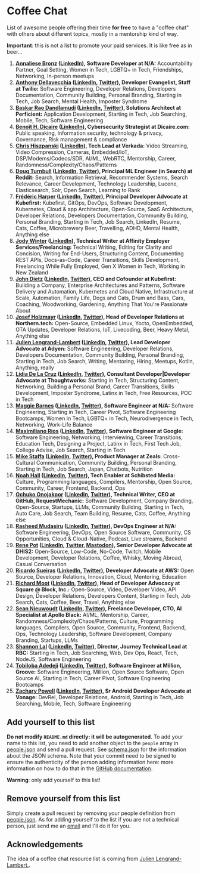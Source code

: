 # Coffee Chat

List of awesome people offering their time **for free** to have a "coffee chat" with others about different topics, mostly in a mentorship kind of way.

**Important**: this is not a list to promote your paid services. It is like free as in beer...

1. **[Annaliese Bronz](https://calendly.com/annaliesebronz/zoom) ([LinkedIn](https://www.linkedin.com/in/annalieseb/)), Software Developer at N/A:** Accountability Partner, Goal Setting, Women in Tech, LGBTQ+ in Tech, Friendships, Networking, In-person meetups
1. **[Anthony Dellavecchia](https://calendly.com/anthonyjdella/chat) ([LinkedIn](https://www.linkedin.com/in/anthonydellavecchia), [Twitter](https://twitter.com/anthonyjdella)), Developer Evangelist, Staff at Twilio:** Software Engineering, Developer Relations, Developers Documentation, Community Building, Personal Branding, Starting in Tech, Job Search, Mental Health, Imposter Syndrome
1. **[Baskar Rao Dandlamudi](https://calendly.com/baskarmib/30min) ([LinkedIn](https://www.linkedin.com/in/baskarrao-dandlamudi/), [Twitter](https://twitter.com/baskarmib)), Solutions Architect at Perficient:** Application Development, Starting in Tech, Job Searching, Mobile, Tech, Software Engineering
1. **[Benoît H. Dicaire](https://calendly.com/bhdicaire/20m) ([LinkedIn](https://www.linkedin.com/in/bhdicaire)), Cybersecurity Strategist at Dicaire.com:** Public speaking, Information security, technology & privacy, Governance, Risk management & compliance
1. **[Chris Hiszpanski](https://calendly.com/hiszpanski/coffee-chat) ([LinkedIn](https://www.linkedin.com/in/chrishiszpanski/)), Tech Lead at Verkada:** Video Streaming, Video Compression, Cameras, Embedded/IoT, DSP/Modems/Codecs/SDR, AI/ML, WebRTC, Mentorship, Career, Randomness/Complexity/Chaos/Patterns
1. **[Doug Turnbull](https://calendly.com/dougturnbull/social-call-intro) ([LinkedIn](https://www.linkedin.com/in/softwaredoug/), [Twitter](https://twitter.com/softwaredoug)), Principal ML Engineer (in Search) at Reddit:** Search, Information Retrieval, Recommender Systems, Search Relevance, Career Development, Technology Leadership, Lucene, Elasticsearch, Solr, Open Search, Learning to Rank
1. **[Frédéric Harper](https://calendly.com/fharper/coffee) ([LinkedIn](https://www.linkedin.com/in/fredericharper), [Twitter](https://twitter.com/fharper)), Principal Developer Advocate at Kubefirst:** Kubefirst, GitOps, DevOps, Software Development, Kubernetes, Cloud & app Architecture, Open-Source, SaaS Architecture, Developer Relations, Developers Documentation, Community Building, Personal Branding, Starting in Tech, Job Search, LinkedIn, Resume, Cats, Coffee, Microbrewery Beer, Travelling, ADHD, Mental Health, Anything else
1. **[Jody Winter](mailto:jodywinter@xtra.co.nz) ([LinkedIn](https://www.linkedin.com/in/jody-winter/)), Technical Writer at Affinity Employer Services/Freelancing:** Technical Writing, Editing for Clarity and Concision, Writing for End-Users, Structuring Content, Documenting REST APIs, Docs-as-Code, Career Transitions, Skills Development, Freelancing While Fully Employed, Gen X Women in Tech, Working in New Zealand
1. **[John Dietz](https://calendly.com/kubefirst/coffee) ([LinkedIn](https://www.linkedin.com/in/jd-k8s), [Twitter](https://twitter.com/vitamindietz)), CEO and Cofounder at Kubefirst:** Building a Company, Enterprise Architectures and Patterns, Software Delivery and Automation, Kubernetes and Cloud Native, Infrastructure at Scale, Automation, Family Life, Dogs and Cats, Drum and Bass, Cars, Coaching, Woodworking, Gardening, Anything That You're Passionate About
1. **[Josef Holzmayr](https://calendly.com/theyoctojester/mender-office-hour) ([LinkedIn](https://www.linkedin.com/in/josef-holzmayr), [Twitter](https://twitter.com/theyoctojester)), Head of Developer Relations at Northern.tech:** Open-Source, Embedded Linux, Yocto, OpenEmbedded, OTA Updates, Developer Relations, IoT, Livecoding, Beer, Heavy Metal, Anything else
1. **[Julien Lengrand-Lambert](https://calendly.com/jlengrand) ([LinkedIn](https://www.linkedin.com/in/julienlengrand/), [Twitter](https://twitter.com/jlengrand)), Lead Developer Advocate at Adyen:** Software Engineering, Developer Relations, Developers Documentation, Community Building, Personal Branding, Starting in Tech, Job Search, Writing, Mentoring, Hiring, Meetups, Kotlin, Anything, really
1. **[Lidia De La Cruz](mailto:contact@poderosacoding.com) ([LinkedIn](https://www.linkedin.com/in/lidia-de-la-cruz/), [Twitter](https://twitter.com/poderosacoding)), Consultant Developer|Developer Advocate at Thoughtworks:** Starting in Tech, Structuring Content, Networking, Building a Personal Brand, Career Transitions, Skills Development, Imposter Syndrome, Latinx in Tech, Free Resources, POC in Tech
1. **[Maggie Barnes](https://calendly.com/mbarnestech/coffee_chat) ([LinkedIn](https://www.linkedin.com/in/mbarnestech/), [Twitter](https://twitter.com/mbarnestech)), Software Engineer at N/A:** Software Engineering, Starting in Tech, Career Pivot, Software Engineering Bootcamps, Women in Tech, LGBTQ+ in Tech, Neurodivergence in Tech, Networking, Work-Life Balance
1. **[Maximiliano Rios](https://twitter.com/messages/compose?recipient_id=1191530928591560704) ([LinkedIn](https://www.linkedin.com/in/maximiliano-merced/), [Twitter](https://twitter.com/_maxrios)), Software Engineer at Google:** Software Engineering, Networking, Interviewing, Career Transitions, Education Tech, Designing a Project, Latinx in Tech, First Tech Job, College Advise, Job Search, Starting in Tech
1. **[Mike Staffa](https://calendar.google.com/calendar/u/0/appointments/schedules/AcZssZ2ORDYuLhQBn4UgTLumBjC8UgC_lAIItfA3upgMX6TR-NlL-JkwZNz7z8aHy2n05ilPfycvPqkT) ([LinkedIn](https://www.linkedin.com/in/mikestaffa/), [Twitter](https://twitter.com/mtstaffa)), Product Manager at Zeals:** Cross-Cultural Communication, Community Building, Personal Branding, Starting in Tech, Job Search, Japan, Chatbots, Nutrition
1. **[Noah Hall](https://calendly.com/eeue56) ([LinkedIn](https://www.linkedin.com/in/noah-h-1264371ab/), [Twitter](https://twitter.com/derwlang)), Tech Enabler at Schibsted Media:** Culture, Programming languages, Compilers, Mentorship, Open Source, Community, Career, Frontend, Backend, Ops
1. **[Ochuko Onojakpor](https://calendly.com/chukslord1/30min) ([LinkedIn](https://www.linkedin.com/in/ochuko-onojakpor-5a156515b), [Twitter](https://twitter.com/LordChuks3)), Technical Writer, CEO at GitHub, RequestMechanic:** Software Development, Company Branding, Open-Source, Startups, LLMs, Community Building, Starting in Tech, Auto Care, Job Search, Team Building, Resume, Cats, Coffee, Anything else
1. **[Rasheed Mudasiru](https://cal.com/taiwrash/30min) ([LinkedIn](https://www.linkedin.com/in/rasheedtaiwo/), [Twitter](https://twitter.com/taiwrash)), DevOps Engineer at N/A:** Software Engineering, DevOps, Open Source Software, Community, CS Opportunities, Cloud & Cloud-Native, Podcast, Live streams, Backend
1. **[Rene Pot](https://calendar.google.com/calendar/appointments/schedules/AcZssZ2j2HSqAeHfTXLKLdq5VyE-3lCrbIBLtL7DWAk6VrAkJfC5GVFEFI8cHAhUeIkbqFe1l3hmhm6A) ([LinkedIn](https://www.linkedin.com/in/wraldpyk/), [Twitter](https://twitter.com/wraldpyk), [Mastodon](https://fosstodon.org/@wraldpyk)), Senior Developer Advocate at DHIS2:** Open-Source, Low-Code, No-Code, Twitch, Mobile Development, Developer Relations, Coffee, Whisky, Moving Abroad, Casual Conversation
1. **[Ricardo Sueiras](https://calendly.com/ricardo-sueiras/you-are-amazing) ([LinkedIn](https://www.linkedin.com/in/ricardosueiras), [Twitter](https://twitter.com/094459)), Developer Advocate at AWS:** Open Source, Developer Relations, Innovation, Cloud, Mentoring, Education
1. **[Richard Moot](https://calendar.google.com/calendar/appointments/schedules/AcZssZ3GTtVFlHeYvKVgbxeje5kvnNWdfz8NgP8veCST2A698ybgznKYLNUxZJHCVVAQS1mmqlhmS73n) ([LinkedIn](https://www.linkedin.com/in/richardmoot), [Twitter](https://twitter.com/wootmoot)), Head of Developer Advocacy at Square @ Block, Inc.:** Open-Source, Video, Developer Video, API Design, Developer Relations, Developers Content, Starting in Tech, Job Search, Cats, Coffee, Beer, Travel, Anything else
1. **[Sean Nieuwoudt](https://calendly.com/ghstcode) ([LinkedIn](https://www.linkedin.com/in/seannieuwoudt/), [Twitter](https://twitter.com/ghstcode)), Freelance Developer, CTO, AI Specialist at Apollo Black:** AI/ML, Mentorship, Career, Randomness/Complexity/Chaos/Patterns, Culture, Programming languages, Compilers, Open Source, Community, Frontend, Backend, Ops, Technology Leadership, Software Development, Company Branding, Startups, LLMs
1. **[Shannon Lal](https://calendly.com/shannonlal/30min) ([LinkedIn](https://www.linkedin.com/in/shannonlal), [Twitter](https://twitter.com/shannondlal)), Director, Journey Technical Lead at RBC:** Starting in Tech, Job Searching, Web, Dev Ops, React, Tech, NodeJS, Software Engineering
1. **[Tobiloba Adedeji](https://cal.com/toby-solutions/30min) ([LinkedIn](https://www.linkedin.com/in/tobiloba-adedeji/), [Twitter](https://twitter.com/toby_solutions)), Software Engineer at Million, Groove:** Software Engineering, Million, Open Source Software, Open Source AI, Starting in Tech, Career Pivot, Software Engineering Bootcamps
1. **[Zachary Powell](https://calendar.app.google/kf8WKmRbxbkkxhbR6) ([LinkedIn](https://www.linkedin.com/in/zachary-mg-powell), [Twitter](https://twitter.com/devwithzachary)), Sr Android Developer Advocate at Vonage:** DevRel, Developer Relations, Android, Starting in Tech, Job Searching, Mobile, Tech, Software Engineering

## Add yourself to this list

**Do not modify `README.md` directly: it will be autogenerated**. To add your name to this list, you need to add another object to the `people` array in [people.json](https://github.com/fharper/coffeechat/blob/main/people.json) and send a pull request. See [schema.json](schema.json) for the information about the JSON schema. Note that your commit need to be signed to ensure the authenticity of the person adding information here: more information on how to do that in the [GitHub documentation](https://docs.github.com/en/authentication/managing-commit-signature-verification/signing-commits).

**Warning**: only add yourself to this list!

## Remove yourself from this list

Simply create a pull request by removing your people definition from [people.json](https://github.com/fharper/coffeechat/blob/main/people.json). As for adding yourself to the list if you are not a technical person, just send me an [email](mailto:hi@fred.dev) and I'll do it for you.

## Acknowledgements

The idea of a coffee chat resource list is coming from [Julien Lengrand-Lambert.](https://www.linkedin.com/in/julienlengrand/).
